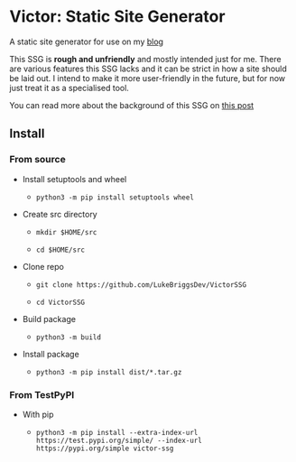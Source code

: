 # Victor: Static Site Generator
A static site generator for use on my [blog](https://lukebriggs.dev)

This SSG is **rough and unfriendly** and mostly intended just for me. 
There are various features this SSG lacks and it can be strict in how a site should be laid out.
I intend to make it more user-friendly in the future, but for now just treat it as a specialised tool.

You can read more about the background of this SSG on [this post](https://www.lukebriggs.dev/posts/shiny-new-things/#new-site)

## Install
### From source
- Install setuptools and wheel

    - `python3 -m pip install setuptools wheel`

- Create src directory

    - `mkdir $HOME/src`

    - `cd $HOME/src`

- Clone repo

    - `git clone https://github.com/LukeBriggsDev/VictorSSG`

    - `cd VictorSSG`

- Build package

    - `python3 -m build`

- Install package

    - `python3 -m pip install dist/*.tar.gz`

### From TestPyPI
- With pip

  -  `python3 -m pip install --extra-index-url https://test.pypi.org/simple/ --index-url https://pypi.org/simple victor-ssg`